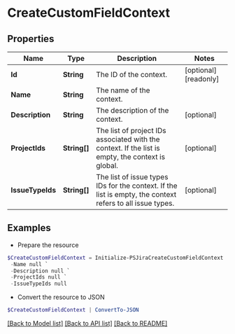 # CreateCustomFieldContext
## Properties

Name | Type | Description | Notes
------------ | ------------- | ------------- | -------------
**Id** | **String** | The ID of the context. | [optional] [readonly] 
**Name** | **String** | The name of the context. | 
**Description** | **String** | The description of the context. | [optional] 
**ProjectIds** | **String[]** | The list of project IDs associated with the context. If the list is empty, the context is global. | [optional] 
**IssueTypeIds** | **String[]** | The list of issue types IDs for the context. If the list is empty, the context refers to all issue types. | [optional] 

## Examples

- Prepare the resource
```powershell
$CreateCustomFieldContext = Initialize-PSJiraCreateCustomFieldContext  -Id null `
 -Name null `
 -Description null `
 -ProjectIds null `
 -IssueTypeIds null
```

- Convert the resource to JSON
```powershell
$CreateCustomFieldContext | ConvertTo-JSON
```

[[Back to Model list]](../README.md#documentation-for-models) [[Back to API list]](../README.md#documentation-for-api-endpoints) [[Back to README]](../README.md)

